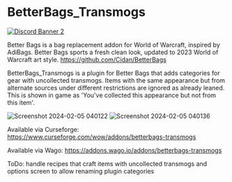 # BetterBags_Transmogs
[![Discord Banner 2](https://discordapp.com/api/guilds/1063213796845428876/widget.png?style=banner2)](https://discord.gg/a6DQuK8hV7)

Better Bags is a bag replacement addon for World of Warcraft, inspired by AdiBags. Better Bags sports a fresh clean look, updated to 2023 World of Warcraft art style.
https://github.com/Cidan/BetterBags

BetterBags_Transmogs is a plugin for Better Bags that adds categories for gear with uncollected transmogs. Items with the same appearance but from alternate sources under different restrictions are ignored as already leaned. This is shown in game as 'You've collected this appearance but not from this item'. 

![Screenshot 2024-02-05 040122](https://github.com/zeptognome/BetterBags_Transmogs/assets/158738380/77d5f077-b247-452b-95b4-d963752b76e5)
![Screenshot 2024-02-05 040136](https://github.com/zeptognome/BetterBags_Transmogs/assets/158738380/fb6d852f-c0af-4677-8457-3ba023d69184)

Available via Curseforge: https://www.curseforge.com/wow/addons/betterbags-transmogs

Available via Wago: https://addons.wago.io/addons/betterbags-transmogs

ToDo: handle recipes that craft items with uncollected transmogs and options screen to allow renaming plugin categories
